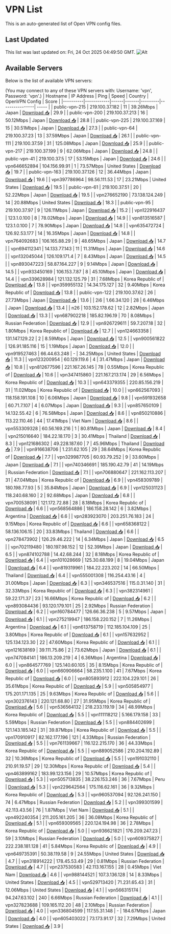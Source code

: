 # VPN List

This is an auto-generated list of Open VPN config files.

## Last Updated

This list was last updated on: Fri, 24 Oct 2025 04:49:50 GMT.
![Alt](https://repobeats.axiom.co/api/embed/186b98318ef1479477931607c1ad7d823f12451f.svg "Repobeats analytics image")

## Available Servers

Below is the list of available VPN servers:

(You may connect to any of these VPN servers with: Username: 'vpn', Password: 'vpn'.)
| Hostname | IP Address | Ping | Speed | Country | OpenVPN Config | Score |
|----------|------------|------|-------|---------|----------------| ----- |
| public-vpn-215 | 219.100.37.182 | 11 | 39.26Mbps | Japan | [Download 📥](./configs/server_0_JP.ovpn) | 29.9 |
| public-vpn-200 | 219.100.37.213 | 16 | 50.12Mbps | Japan | [Download 📥](./configs/server_1_JP.ovpn) | 28.8 |
| public-vpn-225 | 219.100.37.169 | 15 | 30.51Mbps | Japan | [Download 📥](./configs/server_2_JP.ovpn) | 27.3 |
| public-vpn-64 | 219.100.37.23 | 13 | 37.59Mbps | Japan | [Download 📥](./configs/server_3_JP.ovpn) | 26.1 |
| public-vpn-111 | 219.100.37.59 | 31 | 125.08Mbps | Japan | [Download 📥](./configs/server_4_JP.ovpn) | 25.9 |
| public-vpn-217 | 219.100.37.199 | 9 | 62.06Mbps | Japan | [Download 📥](./configs/server_5_JP.ovpn) | 24.8 |
| public-vpn-41 | 219.100.37.5 | 17 | 53.15Mbps | Japan | [Download 📥](./configs/server_6_JP.ovpn) | 24.6 |
| vpn646652894 | 104.156.99.91 | 1 | 73.57Mbps | United States | [Download 📥](./configs/server_7_US.ovpn) | 19.7 |
| public-vpn-163 | 219.100.37.126 | 12 | 36.44Mbps | Japan | [Download 📥](./configs/server_8_JP.ovpn) | 19.6 |
| vpn397786964 | 98.56.111.53 | 17 | 23.21Mbps | United States | [Download 📥](./configs/server_9_US.ovpn) | 19.5 |
| public-vpn-61 | 219.100.37.51 | 20 | 52.22Mbps | Japan | [Download 📥](./configs/server_10_JP.ovpn) | 19.5 |
| vpn276652190 | 73.138.124.249 | 14 | 20.88Mbps | United States | [Download 📥](./configs/server_11_US.ovpn) | 18.3 |
| public-vpn-95 | 219.100.37.97 | 9 | 126.11Mbps | Japan | [Download 📥](./configs/server_12_JP.ovpn) | 15.2 |
| vpn122916437 | 123.1.0.100 | 8 | 78.02Mbps | Japan | [Download 📥](./configs/server_13_JP.ovpn) | 14.9 |
| vpn813516587 | 123.1.0.100 | 7 | 78.90Mbps | Japan | [Download 📥](./configs/server_14_JP.ovpn) | 14.8 |
| vpn635472724 | 126.92.53.177 | 14 | 16.35Mbps | Japan | [Download 📥](./configs/server_15_JP.ovpn) | 14.8 |
| vpn764092683 | 106.165.88.29 | 9 | 48.65Mbps | Japan | [Download 📥](./configs/server_16_JP.ovpn) | 14.7 |
| vpn694112341 | 14.133.77.143 | 11 | 11.31Mbps | Japan | [Download 📥](./configs/server_17_JP.ovpn) | 14.6 |
| vpn132045044 | 126.109.171.4 | 7 | 8.43Mbps | Japan | [Download 📥](./configs/server_18_JP.ovpn) | 14.5 |
| vpn893047223 | 58.87.164.227 | 9 | 9.14Mbps | Japan | [Download 📥](./configs/server_19_JP.ovpn) | 14.5 |
| vpn933450169 | 106.153.7.87 | 8 | 45.10Mbps | Japan | [Download 📥](./configs/server_20_JP.ovpn) | 14.4 |
| vpn339628984 | 121.132.125.79 | 31 | 7.68Mbps | Korea Republic of | [Download 📥](./configs/server_21_KR.ovpn) | 13.8 |
| vpn359955132 | 14.34.175.127 | 32 | 9.40Mbps | Korea Republic of | [Download 📥](./configs/server_22_KR.ovpn) | 13.8 |
| public-vpn-122 | 219.100.37.62 | 26 | 27.73Mbps | Japan | [Download 📥](./configs/server_23_JP.ovpn) | 13.6 |
| 2i6 | 1.66.34.120 | 28 | 6.46Mbps | Japan | [Download 📥](./configs/server_24_JP.ovpn) | 13.4 |
| n26 | 103.152.178.62 | 12 | 2.82Mbps | Japan | [Download 📥](./configs/server_25_JP.ovpn) | 13.3 |
| vpn687902218 | 185.82.196.19 | 70 | 8.08Mbps | Russian Federation | [Download 📥](./configs/server_26_RU.ovpn) | 12.9 |
| vpn926729611 | 59.7.207.18 | 32 | 1.80Mbps | Korea Republic of | [Download 📥](./configs/server_27_KR.ovpn) | 12.7 |
| vpn124663358 | 131.147.129.22 | 2 | 8.59Mbps | Japan | [Download 📥](./configs/server_28_JP.ovpn) | 12.5 |
| vpn900561822 | 126.91.185.116 | 15 | 1.19Mbps | Japan | [Download 📥](./configs/server_29_JP.ovpn) | 12.0 |
| vpn919527463 | 66.44.63.248 | - | 34.25Mbps | United States | [Download 📥](./configs/server_30_US.ovpn) | 11.3 |
| vpn123200954 | 60.129.119.6 | 4 | 31.47Mbps | Japan | [Download 📥](./configs/server_31_JP.ovpn) | 10.8 |
| vpn812677596 | 221.167.26.145 | 78 | 0.55Mbps | Korea Republic of | [Download 📥](./configs/server_32_KR.ovpn) | 10.6 |
| vpn347415860 | 221.167.213.174 | 29 | 6.56Mbps | Korea Republic of | [Download 📥](./configs/server_33_KR.ovpn) | 10.3 |
| vpn643379355 | 220.85.156.219 | 31 | 11.02Mbps | Korea Republic of | [Download 📥](./configs/server_34_KR.ovpn) | 10.0 |
| vpn662567093 | 118.158.191.108 | 10 | 6.06Mbps | Japan | [Download 📥](./configs/server_35_JP.ovpn) | 9.8 |
| vpn591932658 | 60.71.7.107 | 4 | 6.07Mbps | Japan | [Download 📥](./configs/server_36_JP.ovpn) | 9.3 |
| vpn857650109 | 14.132.55.42 | 6 | 76.58Mbps | Japan | [Download 📥](./configs/server_37_JP.ovpn) | 8.6 |
| vpn850210886 | 113.22.110.46 | 44 | 17.41Mbps | Viet Nam | [Download 📥](./configs/server_38_VN.ovpn) | 8.6 |
| vpn553309328 | 60.56.169.216 | 1 | 80.81Mbps | Japan | [Download 📥](./configs/server_39_JP.ovpn) | 8.4 |
| vpn215016640 | 184.22.18.170 | 3 | 30.41Mbps | Thailand | [Download 📥](./configs/server_40_TH.ovpn) | 8.3 |
| vpn121686302 | 49.228.187.60 | 7 | 45.96Mbps | Thailand | [Download 📥](./configs/server_41_TH.ovpn) | 7.9 |
| vpn916638706 | 1.231.62.105 | 29 | 38.64Mbps | Korea Republic of | [Download 📥](./configs/server_42_KR.ovpn) | 7.7 |
| vpn329987705 | 60.93.79.252 | 9 | 33.60Mbps | Japan | [Download 📥](./configs/server_43_JP.ovpn) | 7.1 |
| vpn740346691 | 185.190.42.79 | 41 | 14.19Mbps | Russian Federation | [Download 📥](./configs/server_44_RU.ovpn) | 7.1 |
| vpn706880647 | 221.162.113.207 | 31 | 47.04Mbps | Korea Republic of | [Download 📥](./configs/server_45_KR.ovpn) | 6.9 |
| vpn458309789 | 180.198.77.93 | 5 | 35.84Mbps | Japan | [Download 📥](./configs/server_46_JP.ovpn) | 6.9 |
| vpn125031123 | 118.240.68.160 | 2 | 92.68Mbps | Japan | [Download 📥](./configs/server_47_JP.ovpn) | 6.8 |
| vpn700538091 | 121.172.72.88 | 28 | 8.18Mbps | Korea Republic of | [Download 📥](./configs/server_48_KR.ovpn) | 6.6 |
| vpn568564886 | 186.158.28.142 | 6 | 3.82Mbps | Argentina | [Download 📥](./configs/server_49_AR.ovpn) | 6.6 |
| vpn283923070 | 203.251.76.183 | 24 | 9.15Mbps | Korea Republic of | [Download 📥](./configs/server_50_KR.ovpn) | 6.6 |
| vpn658368122 | 58.136.106.15 | 20 | 33.83Mbps | Thailand | [Download 📥](./configs/server_51_TH.ovpn) | 6.6 |
| vpn278473902 | 126.29.46.222 | 14 | 6.34Mbps | Japan | [Download 📥](./configs/server_52_JP.ovpn) | 6.5 |
| vpn702119480 | 180.197.98.152 | 12 | 52.39Mbps | Japan | [Download 📥](./configs/server_53_JP.ovpn) | 6.5 |
| vpn874102788 | 14.42.68.244 | 32 | 8.18Mbps | Korea Republic of | [Download 📥](./configs/server_54_KR.ovpn) | 6.4 |
| vpn101028669 | 125.30.68.199 | 8 | 19.04Mbps | Japan | [Download 📥](./configs/server_55_JP.ovpn) | 6.4 |
| vpn819319961 | 184.22.223.202 | 14 | 66.50Mbps | Thailand | [Download 📥](./configs/server_56_TH.ovpn) | 6.4 |
| vpn555001308 | 116.254.43.16 | 4 | 31.00Mbps | Japan | [Download 📥](./configs/server_57_JP.ovpn) | 6.3 |
| vpn346537516 | 115.0.31.140 | 31 | 32.33Mbps | Korea Republic of | [Download 📥](./configs/server_58_KR.ovpn) | 6.3 |
| vpn382314961 | 59.22.171.37 | 23 | 16.66Mbps | Korea Republic of | [Download 📥](./configs/server_59_KR.ovpn) | 6.2 |
| vpn893084436 | 93.120.179.101 | 25 | 2.92Mbps | Russian Federation | [Download 📥](./configs/server_60_RU.ovpn) | 6.2 |
| vpn160784477 | 126.66.36.238 | 5 | 9.57Mbps | Japan | [Download 📥](./configs/server_61_JP.ovpn) | 6.1 |
| vpn275219947 | 186.158.220.152 | 7 | 11.26Mbps | Argentina | [Download 📥](./configs/server_62_AR.ovpn) | 6.1 |
| vpn613758719 | 112.185.104.109 | 25 | 3.80Mbps | Korea Republic of | [Download 📥](./configs/server_63_KR.ovpn) | 6.1 |
| vpn157632952 | 125.134.123.30 | 22 | 47.60Mbps | Korea Republic of | [Download 📥](./configs/server_64_KR.ovpn) | 6.1 |
| vpn121638169 | 39.111.75.86 | 2 | 73.62Mbps | Japan | [Download 📥](./configs/server_65_JP.ovpn) | 6.1 |
| vpn747084141 | 186.13.209.219 | 4 | 6.36Mbps | Argentina | [Download 📥](./configs/server_66_AR.ovpn) | 6.0 |
| vpn864577769 | 125.140.60.105 | 35 | 8.15Mbps | Korea Republic of | [Download 📥](./configs/server_67_KR.ovpn) | 6.0 |
| vpn660906664 | 58.235.1.100 | 41 | 7.67Mbps | Korea Republic of | [Download 📥](./configs/server_68_KR.ovpn) | 6.0 |
| vpn805893912 | 222.104.229.101 | 26 | 35.61Mbps | Korea Republic of | [Download 📥](./configs/server_69_KR.ovpn) | 5.9 |
| vpn505854977 | 175.201.171.135 | 25 | 9.63Mbps | Korea Republic of | [Download 📥](./configs/server_70_KR.ovpn) | 5.6 |
| vpn302376143 | 220.121.68.80 | 27 | 31.95Mbps | Korea Republic of | [Download 📥](./configs/server_71_KR.ovpn) | 5.6 |
| vpn536564132 | 218.233.119.19 | 34 | 48.99Mbps | Korea Republic of | [Download 📥](./configs/server_72_KR.ovpn) | 5.5 |
| vpn111118212 | 5.166.179.158 | 33 | 5.59Mbps | Russian Federation | [Download 📥](./configs/server_73_RU.ovpn) | 5.5 |
| vpn884402699 | 121.143.185.142 | 31 | 39.87Mbps | Korea Republic of | [Download 📥](./configs/server_74_KR.ovpn) | 5.5 |
| vpn170910917 | 82.162.177.196 | 121 | 4.33Mbps | Russian Federation | [Download 📥](./configs/server_75_RU.ovpn) | 5.5 |
| vpn761139667 | 116.122.215.170 | 36 | 44.33Mbps | Korea Republic of | [Download 📥](./configs/server_76_KR.ovpn) | 5.5 |
| vpn889052586 | 210.204.192.89 | 32 | 10.36Mbps | Korea Republic of | [Download 📥](./configs/server_77_KR.ovpn) | 5.5 |
| vpn191032110 | 210.91.19.57 | 29 | 12.30Mbps | Korea Republic of | [Download 📥](./configs/server_78_KR.ovpn) | 5.4 |
| vpn463899162 | 183.99.123.156 | 29 | 10.57Mbps | Korea Republic of | [Download 📥](./configs/server_79_KR.ovpn) | 5.3 |
| vpn505713835 | 38.226.153.246 | 36 | 7.67Mbps | Peru | [Download 📥](./configs/server_80_PE.ovpn) | 5.3 |
| vpn229642564 | 175.116.62.161 | 36 | 9.32Mbps | Korea Republic of | [Download 📥](./configs/server_81_KR.ovpn) | 5.3 |
| vpn960537094 | 92.126.241.150 | 74 | 6.47Mbps | Russian Federation | [Download 📥](./configs/server_82_RU.ovpn) | 5.2 |
| vpn399301599 | 42.113.43.56 | 76 | 1.87Mbps | Viet Nam | [Download 📥](./configs/server_83_VN.ovpn) | 5.1 |
| vpn492240354 | 211.205.161.205 | 36 | 36.08Mbps | Korea Republic of | [Download 📥](./configs/server_84_KR.ovpn) | 5.1 |
| vpn659309565 | 220.124.194.98 | 36 | 2.78Mbps | Korea Republic of | [Download 📥](./configs/server_85_KR.ovpn) | 5.0 |
| vpn936621821 | 176.209.247.23 | 59 | 3.10Mbps | Russian Federation | [Download 📥](./configs/server_86_RU.ovpn) | 5.0 |
| vpn609375827 | 222.238.181.128 | 41 | 5.84Mbps | Korea Republic of | [Download 📥](./configs/server_87_KR.ovpn) | 4.9 |
| vpn649735391 | 50.38.119.58 | 9 | 24.55Mbps | United States | [Download 📥](./configs/server_88_US.ovpn) | 4.7 |
| vpn318914222 | 178.45.53.49 | 29 | 0.81Mbps | Russian Federation | [Download 📥](./configs/server_89_RU.ovpn) | 4.7 |
| vpn237530583 | 42.113.167.155 | 28 | 0.45Mbps | Viet Nam | [Download 📥](./configs/server_90_VN.ovpn) | 4.6 |
| vpn988144521 | 107.3.136.128 | 14 | 8.33Mbps | United States | [Download 📥](./configs/server_91_US.ovpn) | 4.5 |
| vpn529713420 | 71.231.65.43 | 31 | 12.06Mbps | United States | [Download 📥](./configs/server_92_US.ovpn) | 4.1 |
| vpn566315174 | 94.247.63.102 | 240 | 6.66Mbps | Russian Federation | [Download 📥](./configs/server_93_RU.ovpn) | 4.1 |
| vpn327823688 | 109.165.112.20 | 48 | 2.10Mbps | Russian Federation | [Download 📥](./configs/server_94_RU.ovpn) | 4.0 |
| vpn336804599 | 117.55.31.148 | - | 184.67Mbps | Japan | [Download 📥](./configs/server_95_JP.ovpn) | 4.0 |
| vpn605403022 | 73.173.91.17 | 32 | 7.29Mbps | United States | [Download 📥](./configs/server_96_US.ovpn) | 3.9 |
